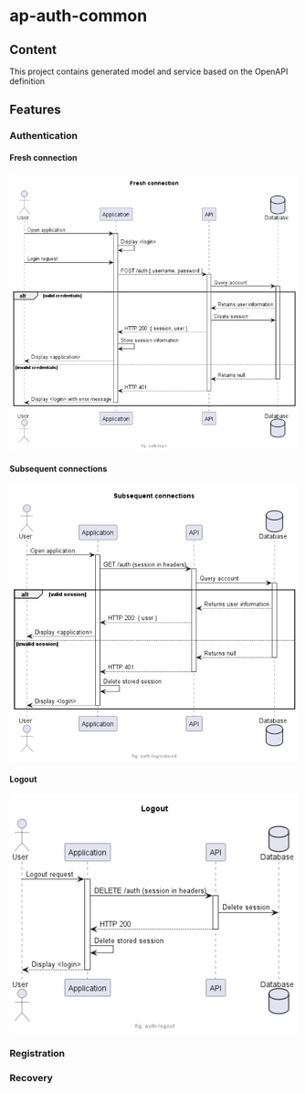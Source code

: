 # ap-auth-common

## Content

This project contains generated model and service based on the OpenAPI definition

## Features

### Authentication

#### Fresh connection

<!--
@startuml ./help/auth-login

footer "fig: auth-login"

title Fresh connection

actor User as user
participant "Application" as UI
participant "API" as API
database "Database" as DB

user -> UI: Open application
activate UI
UI -> UI: Display <login>
user -> UI: Login request
UI -> API: POST /auth { username, password }
activate API
API -> DB: Query account
activate DB
alt valid credentials
  API <-- DB: Returns user information
  API -> DB: Create session
  UI <-- API: HTTP 200: { session, user }
  UI -> UI: Store session information
  user <-- UI: Display <application>
else invalid credentials
  API <-- DB: Returns null
  deactivate DB
  UI <-- API: HTTP 401
  deactivate API
  user <-- UI: Display <login> with error message
  deactivate UI
end

@enduml
-->
![](./help/auth-login.png)

#### Subsequent connections

<!--
@startuml ./help/auth-login-stored

footer "fig: auth-login-stored"

title Subsequent connections

actor User as user
participant "Application" as UI
participant "API" as API
database "Database" as DB

user -> UI: Open application
activate UI
UI -> API: GET /auth (session in headers)
activate API
API -> DB: Query account
activate DB
alt valid session
  API <-- DB: Returns user information
  UI <-- API: HTTP 200: { user }
  user <-- UI: Display <application>
else invalid session
  API <-- DB: Returns null
  deactivate DB
  UI <-- API: HTTP 401
  deactivate API
  UI -> UI: Delete stored session
  user <-- UI: Display <login>
  deactivate UI
end

@enduml
-->
![](./help/auth-login-stored.png)

#### Logout

<!--
@startuml ./help/auth-logout

footer "fig: auth-logout"

title Logout

actor User as user
participant "Application" as UI
participant "API" as API
database "Database" as DB

user -> UI: Logout request
activate UI
UI -> API: DELETE /auth (session in headers)
activate API
API -> DB: Delete session
UI <-- API: HTTP 200
deactivate API
UI -> UI: Delete stored session
user <-- UI: Display <login>
deactivate UI

@enduml
-->
![](./help/auth-logout.png)

### Registration

### Recovery
